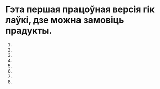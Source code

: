 # Гэта першая працоўная версія гік лаўкі, дзе можна замовіць прадукты.
1.
2. 
3. 
4. 
5. 
6. 
10.
11. 

